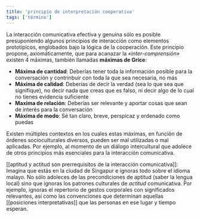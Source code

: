 ```yaml
---
title: 'principio de interpretación cooperativa'
tags: ['término']
---
```


La interacción comunicativa efectiva y genuina sólo es posible presuponiendo algunos principios de interacción como elementos prototípicos, englobados bajo la lógica de la cooperación. Este principio propone, axiomáticamente, que para acanazar la *«inter-comprensión»* existen 4 máximas, también llamadas **máximas de Grice**:

- **Máxima de  cantidad**: Deberías tener toda la información posible para la conversación y contrinbuir con toda la que sea necesaria, no más
- **Máxima de calidad**: Deberías de decir la verdad (sea lo que sea que signifique), no decir nada que creas que es falso, ni decir algo de lo cual no tienes evidencia suficiente
- **Maxima de relación**: Deberías ser relevante y aportar cosas que sean de interés para la conversación
- **Máxima de modo**: Sé tan claro, breve, perspicaz y ordenado como puedas

Existen múltiples contextos en los cuales estas máximas, en función de órdenes socioculturales diversos, pueden ser mal utilizadas o mal aplicadas. Por ejemplo, al momento de un diálogo intercultural que adolece de otros principios más esenciales para la interacción comunicativa.

[[aptitud y actitud son prerrequisitos de la interacción comunicativa]]: Imagina que estás en la ciudad de Singapur e ignoras todo sobre el idioma malayo. No sólo adoleces de las precondiciones de aptitud (saber la lengua local) sino que ignoras los patrones culturales de *actitud* comunicativa. Por ejemplo, ignoras el repertorio de gestos corporales con significados relevantes, así como las convenciones que determinan aquellas [[posiciones interpretativas]] que las personas en ese lugar y tiempo esperan.
